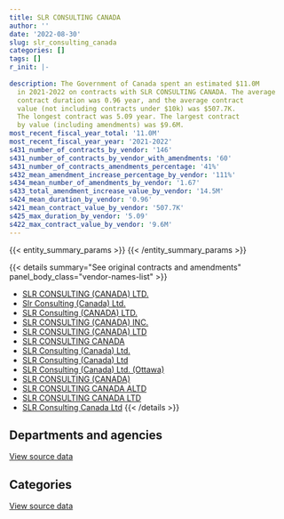```yaml
---
title: SLR CONSULTING CANADA
author: ''
date: '2022-08-30'
slug: slr_consulting_canada
categories: []
tags: []
r_init: |-
  
description: The Government of Canada spent an estimated $11.0M
  in 2021-2022 on contracts with SLR CONSULTING CANADA. The average
  contract duration was 0.96 year, and the average contract
  value (not including contracts under $10k) was $507.7K.
  The longest contract was 5.09 year. The largest contract
  by value (including amendments) was $9.6M.
most_recent_fiscal_year_total: '11.0M'
most_recent_fiscal_year_year: '2021-2022'
s431_number_of_contracts_by_vendor: '146'
s431_number_of_contracts_by_vendor_with_amendments: '60'
s431_number_of_contracts_amendments_percentage: '41%'
s432_mean_amendment_increase_percentage_by_vendor: '111%'
s434_mean_number_of_amendments_by_vendor: '1.67'
s433_total_amendment_increase_value_by_vendor: '14.5M'
s424_mean_duration_by_vendor: '0.96'
s421_mean_contract_value_by_vendor: '507.7K'
s425_max_duration_by_vendor: '5.09'
s422_max_contract_value_by_vendor: '9.6M'
---
```


<script src="/rmarkdown-libs/htmlwidgets/htmlwidgets.js"></script>
<link href="/rmarkdown-libs/datatables-css/datatables-crosstalk.css" rel="stylesheet" />
<script src="/rmarkdown-libs/datatables-binding/datatables.js"></script>
<script src="/rmarkdown-libs/jquery/jquery-3.6.0.min.js"></script>
<link href="/rmarkdown-libs/dt-core-bootstrap/css/dataTables.bootstrap.min.css" rel="stylesheet" />
<link href="/rmarkdown-libs/dt-core-bootstrap/css/dataTables.bootstrap.extra.css" rel="stylesheet" />
<script src="/rmarkdown-libs/dt-core-bootstrap/js/jquery.dataTables.min.js"></script>
<script src="/rmarkdown-libs/dt-core-bootstrap/js/dataTables.bootstrap.min.js"></script>
<link href="/rmarkdown-libs/crosstalk/css/crosstalk.min.css" rel="stylesheet" />
<script src="/rmarkdown-libs/crosstalk/js/crosstalk.min.js"></script>
<script src="/rmarkdown-libs/htmlwidgets/htmlwidgets.js"></script>
<link href="/rmarkdown-libs/datatables-css/datatables-crosstalk.css" rel="stylesheet" />
<script src="/rmarkdown-libs/datatables-binding/datatables.js"></script>
<script src="/rmarkdown-libs/jquery/jquery-3.6.0.min.js"></script>
<link href="/rmarkdown-libs/dt-core-bootstrap/css/dataTables.bootstrap.min.css" rel="stylesheet" />
<link href="/rmarkdown-libs/dt-core-bootstrap/css/dataTables.bootstrap.extra.css" rel="stylesheet" />
<script src="/rmarkdown-libs/dt-core-bootstrap/js/jquery.dataTables.min.js"></script>
<script src="/rmarkdown-libs/dt-core-bootstrap/js/dataTables.bootstrap.min.js"></script>
<link href="/rmarkdown-libs/crosstalk/css/crosstalk.min.css" rel="stylesheet" />
<script src="/rmarkdown-libs/crosstalk/js/crosstalk.min.js"></script>

{{< entity_summary_params >}}
{{< /entity_summary_params >}}

{{< details summary="See original contracts and amendments" panel_body_class="vendor-names-list" >}}
- [SLR CONSULTING (CANADA) LTD.](https://search.open.canada.ca/en/ct/?sort=contract_value_f%20desc&page=1&search_text=%22SLR%20CONSULTING%20%28CANADA%29%20LTD.%22)
- [Slr Consulting (Canada) Ltd.](https://search.open.canada.ca/en/ct/?sort=contract_value_f%20desc&page=1&search_text=%22Slr%20Consulting%20%28Canada%29%20Ltd.%22)
- [SLR Consulting (CANADA) LTD.](https://search.open.canada.ca/en/ct/?sort=contract_value_f%20desc&page=1&search_text=%22SLR%20Consulting%20%28CANADA%29%20LTD.%22)
- [SLR CONSULTING (CANADA) INC.](https://search.open.canada.ca/en/ct/?sort=contract_value_f%20desc&page=1&search_text=%22SLR%20CONSULTING%20%28CANADA%29%20INC.%22)
- [SLR CONSULTING (CANADA) LTD](https://search.open.canada.ca/en/ct/?sort=contract_value_f%20desc&page=1&search_text=%22SLR%20CONSULTING%20%28CANADA%29%20LTD%22)
- [SLR CONSULTING CANADA](https://search.open.canada.ca/en/ct/?sort=contract_value_f%20desc&page=1&search_text=%22SLR%20CONSULTING%20CANADA%22)
- [SLR Consulting (Canada) Ltd.](https://search.open.canada.ca/en/ct/?sort=contract_value_f%20desc&page=1&search_text=%22SLR%20Consulting%20%28Canada%29%20Ltd.%22)
- [SLR Consulting (Canada) Ltd](https://search.open.canada.ca/en/ct/?sort=contract_value_f%20desc&page=1&search_text=%22SLR%20Consulting%20%28Canada%29%20Ltd%22)
- [SLR Consulting (Canada) Ltd. (Ottawa)](https://search.open.canada.ca/en/ct/?sort=contract_value_f%20desc&page=1&search_text=%22SLR%20Consulting%20%28Canada%29%20Ltd.%20%28Ottawa%29%22)
- [SLR CONSULTING (CANADA)](https://search.open.canada.ca/en/ct/?sort=contract_value_f%20desc&page=1&search_text=%22SLR%20CONSULTING%20%28CANADA%29%22)
- [SLR CONSULTING CANADA ALTD](https://search.open.canada.ca/en/ct/?sort=contract_value_f%20desc&page=1&search_text=%22SLR%20CONSULTING%20CANADA%20ALTD%22)
- [SLR CONSULTING CANADA LTD](https://search.open.canada.ca/en/ct/?sort=contract_value_f%20desc&page=1&search_text=%22SLR%20CONSULTING%20CANADA%20LTD%22)
- [SLR Consulting Canada Ltd](https://search.open.canada.ca/en/ct/?sort=contract_value_f%20desc&page=1&search_text=%22SLR%20Consulting%20Canada%20Ltd%22)
{{< /details >}}

## Departments and agencies

<div id="htmlwidget-1" style="width:100%;height:auto;" class="datatables html-widget"></div>
<script type="application/json" data-for="htmlwidget-1">{"x":{"style":"bootstrap","filter":"none","vertical":false,"data":[["<a href=\"/departments/aandc-aadnc/\">Crown-Indigenous Relations and Northern Affairs Canada<\/a>","<a href=\"/departments/dfo-mpo/\">Fisheries and Oceans Canada<\/a>","<a href=\"/departments/dnd-mdn/\">National Defence<\/a>","<a href=\"/departments/ec/\">Environment and Climate Change Canada<\/a>","<a href=\"/departments/isc-sac/\">Indigenous Services Canada<\/a>","<a href=\"/departments/nrcan-rncan/\">Natural Resources Canada<\/a>","<a href=\"/departments/pc/\">Parks Canada<\/a>","<a href=\"/departments/pwgsc-tpsgc/\">Public Services and Procurement Canada<\/a>","<a href=\"/departments/tc/\">Transport Canada<\/a>"],[243862.95,139210.43,475841.12,null,7701.97,73937.04,49748.74,12659748.05,null],[183426.68,346774.26,154319.62,24860,60515.48,24408,null,8897271.21,null],[216791.4,null,38443.44,39550,null,79185.88,98603.63,9834905.71,null],[998232.18,null,672429.13,null,26167.05,null,180571.98,9058857.62,22600]],"container":"<table class=\"table table-striped table-hover row-border order-column display\">\n  <thead>\n    <tr>\n      <th>Department<\/th>\n      <th>2018-2019<\/th>\n      <th>2019-2020<\/th>\n      <th>2020-2021<\/th>\n      <th>2021-2022<\/th>\n    <\/tr>\n  <\/thead>\n<\/table>","options":{"order":[[4,"desc"]],"pageLength":10,"autoWidth":true,"columnDefs":[{"targets":1,"render":"function(data, type, row, meta) {\n    return type !== 'display' ? data : DTWidget.formatCurrency(data, \"$\", 2, 3, \",\", \".\", true, null);\n  }"},{"targets":2,"render":"function(data, type, row, meta) {\n    return type !== 'display' ? data : DTWidget.formatCurrency(data, \"$\", 2, 3, \",\", \".\", true, null);\n  }"},{"targets":3,"render":"function(data, type, row, meta) {\n    return type !== 'display' ? data : DTWidget.formatCurrency(data, \"$\", 2, 3, \",\", \".\", true, null);\n  }"},{"targets":4,"render":"function(data, type, row, meta) {\n    return type !== 'display' ? data : DTWidget.formatCurrency(data, \"$\", 2, 3, \",\", \".\", true, null);\n  }"},{"width":"16%","targets":[1,2,3,4]},{"className":"dt-right","targets":[1,2,3,4]}],"orderClasses":false}},"evals":["options.columnDefs.0.render","options.columnDefs.1.render","options.columnDefs.2.render","options.columnDefs.3.render"],"jsHooks":[]}</script>
<p class="text-right">
<a href="https://github.com/GoC-Spending/contracts-data/tree/main/data/out/vendors/slr_consulting_canada/summary_by_fiscal_year_by_department.csv" class="source-data-link btn btn-link">View source data</a>
</p>

## Categories

<div id="htmlwidget-2" style="width:100%;height:auto;" class="datatables html-widget"></div>
<script type="application/json" data-for="htmlwidget-2">{"x":{"style":"bootstrap","filter":"none","vertical":false,"data":[["<a href=\"/categories/facilities_and_construction/\">Facilities and construction<\/a>","<a href=\"/categories/office_management/\">Office management<\/a>","<a href=\"/categories/professional_services/\">Professional services<\/a>","<a href=\"/categories/transportation_and_logistics/\">Transportation and logistics<\/a>","<a href=\"/categories/industrial_products_and_services/\">Industrial products and services<\/a>"],[7562841.47,null,6087208.83,null,0],[2364000.53,24860,7283512.63,19202.09,0],[1941902.26,null,8365577.81,null,null],[1699930.42,null,9258927.54,null,null]],"container":"<table class=\"table table-striped table-hover row-border order-column display\">\n  <thead>\n    <tr>\n      <th>Category<\/th>\n      <th>2018-2019<\/th>\n      <th>2019-2020<\/th>\n      <th>2020-2021<\/th>\n      <th>2021-2022<\/th>\n    <\/tr>\n  <\/thead>\n<\/table>","options":{"order":[[4,"desc"]],"dom":"t","pageLength":30,"autoWidth":true,"columnDefs":[{"targets":1,"render":"function(data, type, row, meta) {\n    return type !== 'display' ? data : DTWidget.formatCurrency(data, \"$\", 2, 3, \",\", \".\", true, null);\n  }"},{"targets":2,"render":"function(data, type, row, meta) {\n    return type !== 'display' ? data : DTWidget.formatCurrency(data, \"$\", 2, 3, \",\", \".\", true, null);\n  }"},{"targets":3,"render":"function(data, type, row, meta) {\n    return type !== 'display' ? data : DTWidget.formatCurrency(data, \"$\", 2, 3, \",\", \".\", true, null);\n  }"},{"targets":4,"render":"function(data, type, row, meta) {\n    return type !== 'display' ? data : DTWidget.formatCurrency(data, \"$\", 2, 3, \",\", \".\", true, null);\n  }"},{"width":"16%","targets":[1,2,3,4]},{"className":"dt-right","targets":[1,2,3,4]}],"orderClasses":false,"lengthMenu":[10,25,30,50,100]}},"evals":["options.columnDefs.0.render","options.columnDefs.1.render","options.columnDefs.2.render","options.columnDefs.3.render"],"jsHooks":[]}</script>
<p class="text-right">
<a href="https://github.com/GoC-Spending/contracts-data/tree/main/data/out/vendors/slr_consulting_canada/summary_by_fiscal_year_by_category.csv" class="source-data-link btn btn-link">View source data</a>
</p>
